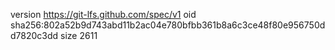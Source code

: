 version https://git-lfs.github.com/spec/v1
oid sha256:802a52b9d743abd11b2ac04e780bfbb361b8a6c3ce48f80e956750dd7820c3dd
size 2611
